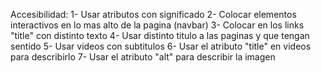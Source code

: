 Accesibilidad:
1- Usar atributos con significado
2- Colocar elementos interactivos en lo mas alto de la pagina (navbar)
3- Colocar en los links "title" con distinto texto
4- Usar distinto titulo a las paginas y que tengan sentido
5- Usar videos con subtitulos
6- Usar el atributo "title" en videos para describirlo
7- Usar el atributo "alt" para describir la imagen